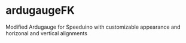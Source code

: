 # ardugaugeFK
Modified Ardugauge for Speeduino with customizable appearance and horizonal and vertical alignments
